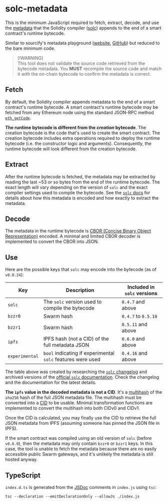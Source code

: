 # solc-metadata

This is the minimum JavaScript required to fetch, extract, decode, and use the [metadata](https://docs.soliditylang.org/en/latest/metadata.html) that the Solidity compiler ([solc](https://github.com/ethereum/solidity/releases)) appends to the end of a smart contract's runtime bytecode.

Similar to sourcify's metadata playground ([website](https://playground.sourcify.dev/), [GitHub](https://github.com/sourcifyeth/metadata-playground)) but reduced to the bare minimum code.

> [!WARNING]<br>
> This tool does not validate the source code retrieved from the bytecode metadata. You **MUST** recompile the source code and match it with the on-chain bytecode to confirm the metadata is correct.

## Fetch

By default, the Solidity compiler appends metadata to the end of a smart contract's runtime bytecode. A smart contract's runtime bytecode may be fetched from any Ethereum node using the standard JSON-RPC method [`eth_getCode`](https://ethereum.org/en/developers/docs/apis/json-rpc/#eth_getcode).

**The runtime bytecode is different from the *creation* bytecode**. The creation bytecode is the code that's used to create the smart contract. The creation bytecode includes extra operations required to deploy the runtime bytecode (i.e. the constructor logic and arguments). Consequently, the runtime bytecode will look different from the creation bytecode.

## Extract

After the runtime bytecode is fetched, the metadata may be extracted by reading the last ~53 or so bytes from the end of the runtime bytecode. The exact length will vary depending on the version of `solc` and the exact compiler settings used to compile the bytecode. See the [`solc` docs](https://docs.soliditylang.org/en/latest/metadata.html#encoding-of-the-metadata-hash-in-the-bytecode) for details about how this metadata is encoded and how exactly to extract the metadata.

## Decode

The metadata in the runtime bytecode is [CBOR (Concise Binary Object Representation)](https://www.rfc-editor.org/rfc/rfc8949.html) encoded. A minimal and limited CBOR decoder is implemented to convert the CBOR into JSON.

## Use

Here are the possible keys that `solc` may encode into the bytecode (as of `v0.8.24`):

| Key            | Description                                                 | Included in `solc` versions   |
| -------------- | ----------------------------------------------------------- | ----------------------------- |
| `solc`         | The `solc` version used to compile the bytecode             | `0.4.7` and above             |
| `bzzr0`        | Swarm hash                                                  | `0.4.7` to `0.5.10`           |
| `bzzr1`        | Swarm hash                                                  | `0.5.11` and above            |
| `ipfs`         | IPFS hash (not a CID) of the full metadata JSON             | `0.6.0` and above             |
| `experimental` | `bool` indicating if experimental `solc` features were used | `0.4.16` and above            |

The table above was created by researching the [`solc` changelog](https://github.com/ethereum/solidity/blob/develop/Changelog.md) and archived versions of the [official `solc` documentation](https://docs.soliditylang.org/en/v0.8.24/metadata.html). Check the changelog and the documentation for the latest details.

**The `ipfs` value in the decoded metadata is not a CID**. It's a [multihash](https://github.com/multiformats/multihash) of the `sha256` hash of the full JSON metadata file. The multihash must be converted into a [CID](https://docs.ipfs.tech/concepts/content-addressing/) to be usable. Minimal transformation functions are implemented to convert the multihash into both CIDv0 and CIDv1.

Once the CID is calculated, you may finally use the CID to retrieve the full JSON metadata from IPFS (assuming someone has pinned the JSON file in IPFS).

If the smart contract was compiled using an old version of `solc` (before `v0.6.0`), then the metadata may only contain `bzzr0` or `bzzr1` keys. In this case, the tool is unable to fetch the metadata because there are no easily accessible public Swarm gateways, and it's unlikely the metadata is still hosted anyway.

## TypeScript

`index.d.ts` is generated from the [JSDoc](https://jsdoc.app/) comments in `index.js` using `tsc`:

```
tsc --declaration --emitDeclarationOnly --allowJs ./index.js
```
